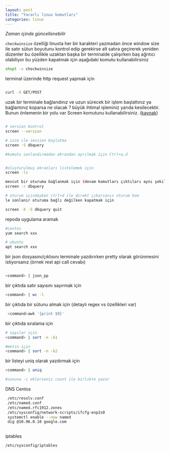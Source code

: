 ```yaml
---
layout: post
title: "Yararlı linux komutları"
categories: linux
---
```


*Zaman içinde güncellenebilir*


```checkwinsize``` özelliği linuxta her bir karakteri yazmadan önce window size ile satır sütun boyutunu kontrol edip gerekirse alt satıra geçirerek yeniden düzenler bu özellikle uzaktan başka bir terminalde çalışırken baş ağrıtıcı olabiliyor bu yüzden kapatmak için aşağıdaki komutu kullanabilirsiniz

```sh
shopt -s checkwinsize
```


terminal üzerinde http request yapmak için

```sh

curl -X GET/POST 

```

uzak bir terminale bağlandınız ve uzun sürecek bir işlem başlattınız ya bağlantınız koparsa ne olacak ? büyük ihtimal işleminiz yarıda kesilecektir. Bunun önlemenin bir yolu var Screen komutunu kullanabilirsiniz. ([kaynak](https://linuxize.com/post/how-to-use-linux-screen/))

```sh

# version kontrol
screen --version  

# isim ile session başlatma
screen -S dbquery

#komutu sonlandırmadan ekrandan ayrılmak için Ctrl+a,d


#oluşturulmuş ekranları listelemek için
screen -ls

mevcut bir oturuma bağlanmak için (devam komutları çıktıları aynı şekilde görüntülersiniz)
screen -r dbquery

# oturum içindeyken ctrl+d ile direkt çıkarsanız oturum kom
le sonlanır oturuma bağlı değilken kapatmak için

screen -X -S dbquery quit

```


repoda uygulama aramak

```sh
#centos
yum search xxx

# ubuntu
apt search xxx

```

bir json dosyasını/çıktısını terminale yazdırırken pretty olarak görünmesini istiyorsanız (örnek rest api call cevabı)


```sh

<command> | json_pp

```

bir çıktıda satır sayısını sayırmak için

```sh
<command> | wc -l
```

bir çıktıda bir sütunu almak için (detaylı regex vs özellikleri var)
```sh
 <command>awk '{print $9}'
```


bir çıktıda sıralama için
```sh
# sayılar için
<command> | sort -n -k1 

#metin için
<command> | sort -n -k2
```

bir listeyi uniq olarak yazdırmak için 
```sh
<command> | uniq

#sonuna -c eklerseniz count ile birlikte yazar

```


DNS  Centos

```sh
 /etc/resolv.conf
 /etc/named.conf
 /etc/named.rfc1912.zones
 /etc/sysconfig/network-scripts/ifcfg-enp2s0
 systemctl enable --now named
 dig @10.96.0.10 google.com
 
```


iptables

```sh
/etc/sysconfig/iptables
```




